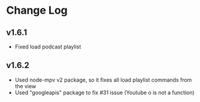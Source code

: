 # Change Log

## v1.6.1

- Fixed load podcast playlist

## v1.6.2

- Used node-mpv v2 package, so it fixes all load playlist commands from the view
- Used "googleapis" package to fix #31 issue (Youtube o is not a function)